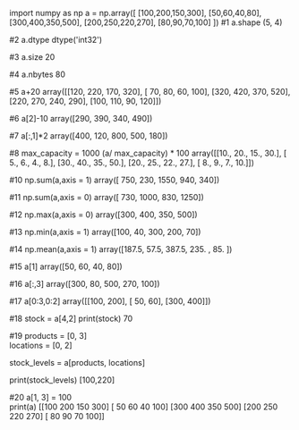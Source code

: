 import numpy as np
a = np.array([
    [100,200,150,300],
    [50,60,40,80],
    [300,400,350,500],
    [200,250,220,270],
    [80,90,70,100]
])
#1
a.shape
(5, 4)

#2
a.dtype
dtype('int32')

#3
a.size
20

#4
a.nbytes
80

#5
a+20
array([[120, 220, 170, 320],
       [ 70,  80,  60, 100],
       [320, 420, 370, 520],
       [220, 270, 240, 290],
       [100, 110,  90, 120]])

#6
a[2]-10
array([290, 390, 340, 490])

#7
a[:,1]*2
array([400, 120, 800, 500, 180])


#8
max_capacity = 1000
(a/ max_capacity) * 100
array([[10., 20., 15., 30.],
       [ 5.,  6.,  4.,  8.],
       [30., 40., 35., 50.],
       [20., 25., 22., 27.],
       [ 8.,  9.,  7., 10.]])

#10
np.sum(a,axis = 1)
array([ 750,  230, 1550,  940,  340])

#11
np.sum(a,axis = 0)
array([ 730, 1000,  830, 1250])

#12
np.max(a,axis = 0)
array([300, 400, 350, 500])

#13
np.min(a,axis = 1)
array([100,  40, 300, 200,  70])

#14
np.mean(a,axis = 1)
array([187.5,  57.5, 387.5, 235. ,  85. ])

#15
a[1]
array([50, 60, 40, 80])

#16
a[:,3]
array([300,  80, 500, 270, 100])

#17
a[0:3,0:2]
array([[100, 200],
       [ 50,  60],
       [300, 400]])

#18
stock = a[4,2]
print(stock)
70

#19
products = [0, 3]  
locations = [0, 2]  

stock_levels = a[products, locations]

print(stock_levels)
[100,220]

#20
a[1, 3] = 100  
print(a)
[[100 200 150 300]
 [ 50  60  40 100]
 [300 400 350 500]
 [200 250 220 270]
 [ 80  90  70 100]]
